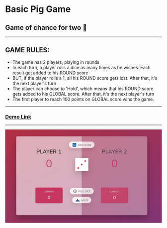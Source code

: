 # Basic Pig Game

## Game of chance for two 🎲
---
## GAME RULES:
* The game has 2 players, playing in rounds
* In each turn, a player rolls a dice as many times as he wishes. Each result get added to his ROUND score
* BUT, if the player rolls a 1, all his ROUND score gets lost. After that, it's the next player's turn
* The player can choose to 'Hold', which means that his ROUND score gets added to his GLOBAL score. After that, it's the next player's turn
* The first player to reach 100 points on GLOBAL score wins the game.
---
### [Demo Link](https://basic-pig-game.netlify.app/ "Basic Pig Game")
---
![](img/screenshot.png)
